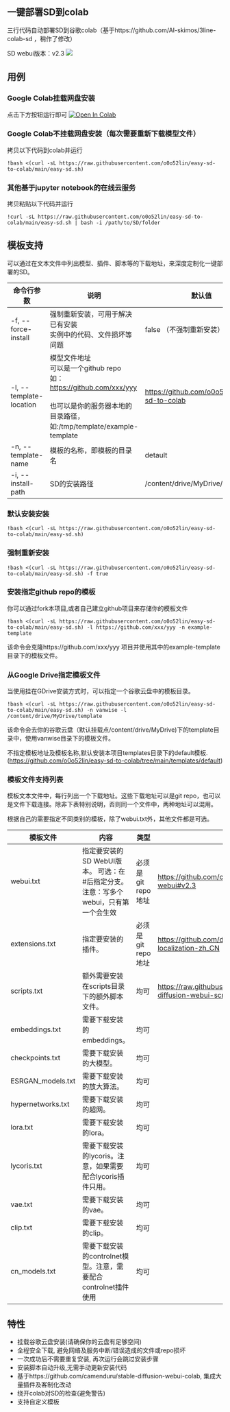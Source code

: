 ## 一键部署SD到colab

三行代码自动部署SD到谷歌colab（基于https://github.com/AI-skimos/3line-colab-sd ，稍作了修改）

SD webui版本：v2.3
![](main.png)

## 用例
### Google Colab挂载网盘安装
点击下方按钮运行即可
[![Open In Colab](https://colab.research.google.com/assets/colab-badge.svg)](https://colab.research.google.com/github/o0o52lin/easy-sd-to-colab/blob/main/easy-sd.ipynb?so-easy-right?)

### Google Colab不挂载网盘安装（每次需要重新下载模型文件）
拷贝以下代码到colab并运行
```
!bash <(curl -sL https://raw.githubusercontent.com/o0o52lin/easy-sd-to-colab/main/easy-sd.sh)
```

### 其他基于jupyter notebook的在线云服务
拷贝粘贴以下代码并运行
```
!curl -sL https://raw.githubusercontent.com/o0o52lin/easy-sd-to-colab/main/easy-sd.sh | bash -i /path/to/SD/folder
```

## 模板支持
可以通过在文本文件中列出模型、插件、脚本等的下载地址，来深度定制化一键部署的SD。
<table>
	<thead>
		<tr>
			<th width="20%">命令行参数</th>
			<th width="45%">说明</th>
			<th width="35%">默认值</th>
		</tr>
	</thead>
	<tbody>
		<tr>
			<td>-f, --force-install</td>
			<td>强制重新安装，可用于解决已有安装<br>实例中的代码、文件损坏等问题</td>
			<td>false （不强制重新安装）</td>
		</tr>
		<tr>
			<td>-l, --template-location</td>
			<td>模型文件地址<br>可以是一个github repo<br>如：<a href="https://github.com/xxx/yyy">https://github.com/xxx/yyy</a><br><br>也可以是你的服务器本地的目录路径，如:/tmp/template/example-template</td>
			<td><a href="https://github.com/o0o52lin/easy-sd-to-colab">https://github.com/o0o52lin/easy-sd-to-colab</a></td>
		</tr>
		<tr>
			<td>-n, --template-name</td>
			<td>模板的名称，即模板的目录名</td>
			<td>detault</td>
		</tr>
		<tr>
			<td>-i, --install-path</td>
			<td>SD的安装路径</td>
			<td>/content/drive/MyDrive/SD</td>
		</tr>
	</tbody>
</table>

### 默认安装安装
```
!bash <(curl -sL https://raw.githubusercontent.com/o0o52lin/easy-sd-to-colab/main/easy-sd.sh)
```

### 强制重新安装
```
!bash <(curl -sL https://raw.githubusercontent.com/o0o52lin/easy-sd-to-colab/main/easy-sd.sh) -f true
```

### 安装指定github repo的模板
你可以通过fork本项目,或者自己建立github项目来存储你的模板文件
```
!bash <(curl -sL https://raw.githubusercontent.com/o0o52lin/easy-sd-to-colab/main/easy-sd.sh) -l https://github.com/xxx/yyy -n example-template
```
该命令会克隆https://github.com/xxx/yyy 项目并使用其中的example-template目录下的模板文件。

### 从Google Drive指定模板文件
当使用挂在GDrive安装方式时，可以指定一个谷歌云盘中的模板目录。
```
!bash <(curl -sL https://raw.githubusercontent.com/o0o52lin/easy-sd-to-colab/main/easy-sd.sh) -n vanwise -l /content/drive/MyDrive/template
```
该命令会去你的谷歌云盘（默认挂载点/content/drive/MyDrive)下的template目录中，使用vanwise目录下的模板文件。

不指定模板地址及模板名称,默认安装本项目templates目录下的default模板. (https://github.com/o0o52lin/easy-sd-to-colab/tree/main/templates/default)

### 模板文件支持列表
模板文本文件中，每行列出一个下载地址。这些下载地址可以是git repo，也可以是文件下载连接。除非下表特别说明，否则同一个文件中，两种地址可以混用。

根据自己的需要指定不同类别的模板，除了webui.txt外，其他文件都是可选。

|模板文件|内容|类型|例子|
|---|---|---|---|
|webui.txt|指定要安装的SD WebUI版本。 可选：在#后指定分支。注意：写多个webui，只有第一个会生效|必须是git repo地址|https://github.com/camenduru/stable-diffusion-webui#v2.3|
|extensions.txt|指定要安装的插件。|必须是git repo地址|https://github.com/dtlnor/stable-diffusion-webui-localization-zh_CN|
|scripts.txt|额外需要安装在scripts目录下的额外脚本文件。|均可|https://raw.githubusercontent.com/camenduru/stable-diffusion-webui-scripts/main/run_n_times.py|
|embeddings.txt|需要下载安装的embeddings。|均可|
|checkpoints.txt|需要下载安装的大模型。|均可|
|ESRGAN_models.txt|需要下载安装的放大算法。|均可|
|hypernetworks.txt|需要下载安装的超网。|均可|
|lora.txt|需要下载安装的lora。|均可|
|lycoris.txt|需要下载安装的lycoris。注意，如果需要配合lycoris插件只用。|均可|
|vae.txt|需要下载安装的vae。|均可|
|clip.txt|需要下载安装的clip。|均可|
|cn_models.txt|需要下载安装的controlnet模型。注意，需要配合controlnet插件使用|均可|

## 特性
* 挂载谷歌云盘安装(请确保你的云盘有足够空间)
* 全程安全下载, 避免网络及服务中断/错误造成的文件或repo损坏
* 一次成功后不需要重复安装, 再次运行会跳过安装步骤
* 安装脚本自动升级,无需手动更新安装代码
* 基于https://github.com/camenduru/stable-diffusion-webui-colab, 集成大量插件及客制化改动
* 绕开colab对SD的检查(避免警告)
* 支持自定义模板
